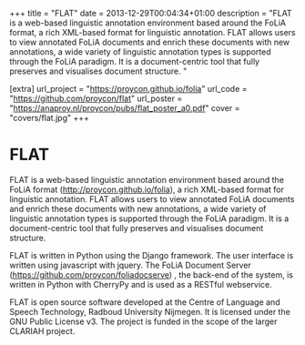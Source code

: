 +++
title = "FLAT"
date = 2013-12-29T00:04:34+01:00
description = "FLAT is a web-based linguistic annotation environment based around the FoLiA format, a rich XML-based format for linguistic annotation. FLAT allows users to view annotated FoLiA documents and enrich these documents with new annotations, a wide variety of linguistic annotation types is supported through the FoLiA paradigm. It is a document-centric tool that fully preserves and visualises document structure. "

[extra]
url_project = "https://proycon.github.io/folia"
url_code = "https://github.com/proycon/flat"
url_poster = "https://anaproy.nl/proycon/pubs/flat_poster_a0.pdf"
cover =  "covers/flat.jpg"
+++

# FLAT

FLAT is a web-based linguistic annotation environment based around the FoLiA format (http://proycon.github.io/folia), a rich XML-based format for linguistic annotation. FLAT allows users to view annotated FoLiA documents and enrich these documents with new annotations, a wide variety of linguistic annotation types is supported through the FoLiA paradigm. It is a document-centric tool that fully preserves and visualises document structure.

FLAT is written in Python using the Django framework. The user interface is written using javascript with jquery. The FoLiA Document Server (https://github.com/proycon/foliadocserve) , the back-end of the system, is written in Python with CherryPy and is used as a RESTful webservice.

FLAT is open source software developed at the Centre of Language and Speech Technology, Radboud University Nijmegen. It is licensed under the GNU Public License v3. The project is funded in the scope of the larger CLARIAH project.
